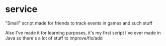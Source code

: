 # service
"Small" script made for friends to track events in games and such stuff

Also I've made it for learning purposes, it's my first script I've ever made in Java so there's a lot of stuff to improve/fix/add
